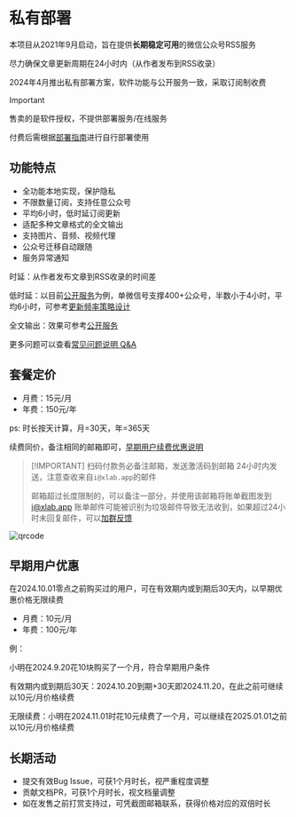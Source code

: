 # 私有部署

本项目从2021年9月启动，旨在提供**长期稳定可用**的微信公众号RSS服务

尽力确保文章更新周期在24小时内（从作者发布到RSS收录）

2024年4月推出私有部署方案，软件功能与公开服务一致，采取订阅制收费

> [!IMPORTANT]
> 售卖的是软件授权，不提供部署服务/在线服务
> 
> 付费后需根据[部署指南](./deploy)进行自行部署使用

## 功能特点

- 全功能本地实现，保护隐私
- 不限数量订阅，支持任意公众号
- 平均6小时，低时延订阅更新
- 适配多种文章格式的全文输出
- 支持图片、音频、视频代理
- 公众号迁移自动跟随
- 服务异常通知

时延：从作者发布文章到RSS收录的时间差

低时延：以目前[公开服务](/list/)为例，单微信号支撑400+公众号，半数小于4小时，平均6小时，可参考[更新频率策略设计](https://blog.xlab.app/p/d73537b/)

全文输出：效果可参考[公开服务](/list/)

更多问题可以查看[常见问题说明 Q&A](./qa)

## 套餐定价

- 月费：15元/月
- 年费：150元/年

ps: 时长按天计算，月=30天，年=365天

续费同价，备注相同的邮箱即可，[早期用户续费优惠说明](#早期用户优惠)

> [!IMPORTANT] 扫码付款务必备注邮箱，发送激活码到邮箱
> 24小时内发送，注意查收来自`i@xlab.app`的邮件
> 
> 邮箱超过长度限制的，可以备注一部分，并使用该邮箱将账单截图发到[i@xlab.app](mailto:i@xlab.app)
> 账单邮件可能被识别为垃圾邮件导致无法收到，如果超过24小时未回复邮件，可以[加群反馈](./qa)

![qrcode](/image/wx.jpg)

## 早期用户优惠

在2024.10.01零点之前购买过的用户，可在有效期内或到期后30天内，以早期优惠价格无限续费

- 月费：10元/月
- 年费：100元/年

例：

小明在2024.9.20花10块购买了一个月，符合早期用户条件

有效期内或到期后30天：2024.10.20到期+30天即2024.11.20，在此之前可继续以10元/月价格续费

无限续费：小明在2024.11.01时花10元续费了一个月，可以继续在2025.01.01之前以10元/月价格续费

## 长期活动

- 提交有效Bug Issue，可获1个月时长，视严重程度调整
- 贡献文档PR，可获1个月时长，视文档量调整
- 如在发售之前打赏支持过，可凭截图邮箱联系，获得价格对应的双倍时长